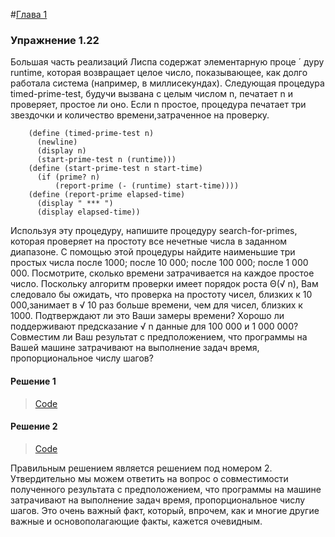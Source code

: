 #[Глава 1](../index.md#Глава-1-Построение-абстракций-с-помощью-процедур)

### Упражнение 1.22
Большая часть реализаций Лиспа содержат элементарную проце ´ дуру runtime, которая возвращает целое число, показывающее, как долго работала система (например, в миллисекундах). Следующая процедура timed-prime-test, будучи вызвана с целым числом n, печатает n и проверяет, простое ли оно. Если n простое, процедура печатает три звездочки и количество времени,затраченное на проверку.
```
    (define (timed-prime-test n)
      (newline)
      (display n)
      (start-prime-test n (runtime)))
    (define (start-prime-test n start-time)
      (if (prime? n)
          (report-prime (- (runtime) start-time))))
    (define (report-prime elapsed-time)
      (display " *** ")
      (display elapsed-time))
```
Используя эту процедуру, напишите процедуру search-for-primes, которая проверяет на простоту все нечетные числа в заданном диапазоне. С помощью этой процедуры найдите наименьшие три простых числа после 1000; после 10 000; после 100 000; после 1 000 000. Посмотрите, сколько времени затрачивается на каждое простое число. Поскольку алгоритм проверки имеет порядок роста Θ(√ n), Вам следовало бы ожидать, что проверка на простоту чисел, близких к 10 000,занимает в √ 10 раз больше времени, чем для чисел, близких к 1000. Подтверждают ли это Ваши замеры времени? Хорошо ли поддерживают предсказание √ n данные для 100 000 и 1 000 000? Совместим ли Ваш результат с предположением, что программы на Вашей машине затрачивают на выполнение задач время, пропорциональное числу шагов?

#### Решение 1
> [Code](../../src/chapter1/1.22.rkt) 

#### Решение 2
> [Code](../../src/chapter1/1.22(1).rkt)

Правильным решением является решением под номером 2. Утвердительно мы можем ответить на вопрос о совместимости полученного результата с предположением, что программы на машине затрачивают на выполнение задач время, пропорциональное числу шагов. Это очень важный факт, который, впрочем, как и многие другие важные и основополагающие факты, кажется очевидным.

